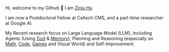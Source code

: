 Hi, welcome to my Github 👋
I am [Ziniu Hu](https://acbull.github.io/)

I am now a Postdoctoral Fellow at Caltech CMS, and a part-time researcher at Google AI.

My Recent research focus on Large Language Model (LLM), including Agents (Using <a href="https://arxiv.org/abs/2306.08129">Tool</a> & <a href="https://github.com/google-research/scenic/tree/main/scenic/projects/knowledge_visual_language">Memory</a>), Planning and Reasoning (especially on <a href="https://arxiv.org/pdf/2307.10635.pdf">Math</a>, <a href="https://openreview.net/pdf?id=HvcLKgtbco">Code</a>, <a href="https://arxiv.org/pdf/2310.05036.pdf">Games</a> and Visual World) and Self-Improvement.
